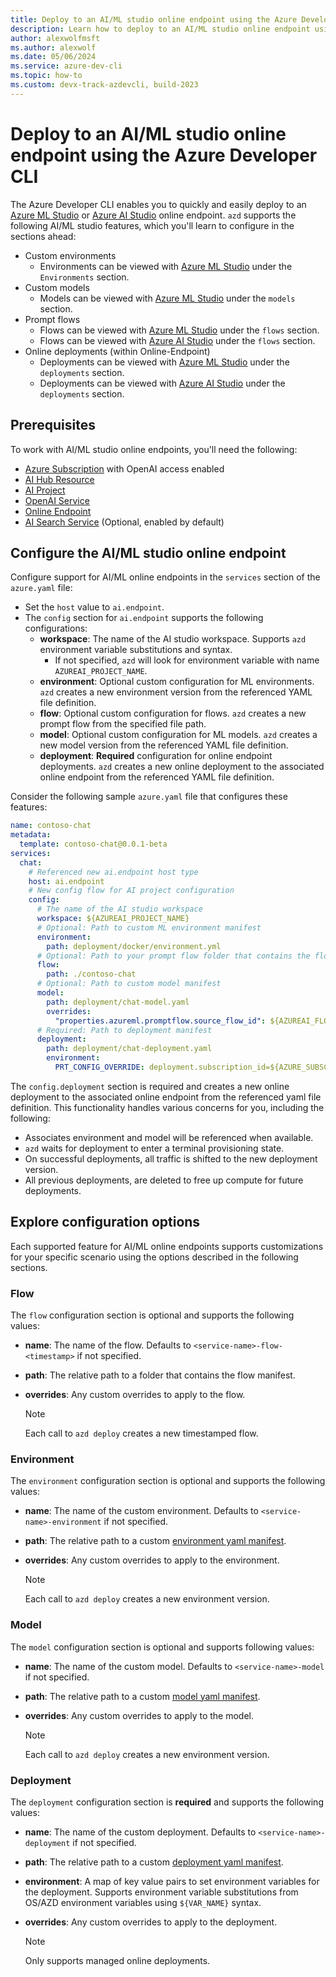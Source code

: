 ```yaml
---
title: Deploy to an AI/ML studio online endpoint using the Azure Developer CLI
description: Learn how to deploy to an AI/ML studio online endpoint using the Azure Developer CLI
author: alexwolfmsft
ms.author: alexwolf
ms.date: 05/06/2024
ms.service: azure-dev-cli
ms.topic: how-to
ms.custom: devx-track-azdevcli, build-2023
---
```


# Deploy to an AI/ML studio online endpoint using the Azure Developer CLI

The Azure Developer CLI enables you to quickly and easily deploy to an [Azure ML Studio](https://ml.azure.com) or [Azure AI Studio](https://ai.azure.com) online endpoint. `azd` supports the following AI/ML studio features, which you'll learn to configure in the sections ahead:

* Custom environments
  * Environments can be viewed with [Azure ML Studio](https://ml.azure.com/) under the `Environments` section.
* Custom models
  * Models can be viewed with [Azure ML Studio](https://ml.azure.com/) under the `models` section.
* Prompt flows
  * Flows can be viewed with [Azure ML Studio](https://ml.azure.com/) under the `flows` section.
  * Flows can be viewed with [Azure AI Studio](https://ai.azure.com/) under the `flows` section.
* Online deployments (within Online-Endpoint)
  * Deployments can be viewed with [Azure ML Studio](https://ml.azure.com/) under the `deployments` section.
  * Deployments can be viewed with [Azure AI Studio](https://ai.azure.com/) under the `deployments` section.

## Prerequisites

To work with AI/ML studio online endpoints, you'll need the following:

* [Azure Subscription](https://signup.azure.com/signup) with OpenAI access enabled
* [AI Hub Resource](/azure/ai-studio/concepts/ai-resources)
* [AI Project](/azure/ai-studio/how-to/create-projects)
* [OpenAI Service](/azure/ai-services/openai/)
* [Online Endpoint](/azure/machine-learning/concept-endpoints-online)
* [AI Search Service](/azure/search/) (Optional, enabled by default)

## Configure the AI/ML studio online endpoint

Configure support for AI/ML online endpoints in the `services` section of the `azure.yaml` file:

* Set the `host` value to `ai.endpoint`.
* The `config` section for `ai.endpoint` supports the following configurations:
  * **workspace**: The name of the AI studio workspace. Supports `azd` environment variable substitutions and syntax.
    * If not specified, `azd` will look for environment variable with name `AZUREAI_PROJECT_NAME`.
  * **environment**: Optional custom configuration for ML environments. `azd` creates a new  environment version from the referenced YAML file definition.
  * **flow**: Optional custom configuration for flows. `azd` creates a new prompt flow from the specified file path.
  * **model**: Optional custom configuration for ML models. `azd` creates a new model version from the referenced YAML file definition.
  * **deployment**: **Required** configuration for online endpoint deployments. `azd` creates a new online deployment to the associated online endpoint from the referenced YAML file definition.

Consider the following sample `azure.yaml` file that configures these features:

```yaml
name: contoso-chat
metadata:
  template: contoso-chat@0.0.1-beta
services:
  chat:
    # Referenced new ai.endpoint host type
    host: ai.endpoint
    # New config flow for AI project configuration
    config:
      # The name of the AI studio workspace
      workspace: ${AZUREAI_PROJECT_NAME}
      # Optional: Path to custom ML environment manifest
      environment:
        path: deployment/docker/environment.yml
      # Optional: Path to your prompt flow folder that contains the flow manifest
      flow:
        path: ./contoso-chat
      # Optional: Path to custom model manifest
      model:
        path: deployment/chat-model.yaml
        overrides:
          "properties.azureml.promptflow.source_flow_id": ${AZUREAI_FLOW_NAME}
      # Required: Path to deployment manifest
      deployment:
        path: deployment/chat-deployment.yaml
        environment:
          PRT_CONFIG_OVERRIDE: deployment.subscription_id=${AZURE_SUBSCRIPTION_ID},deployment.resource_group=${AZURE_RESOURCE_GROUP},deployment.workspace_name=${AZUREAI_PROJECT_NAME},deployment.endpoint_name=${AZUREAI_ENDPOINT_NAME},deployment.deployment_name=${AZUREAI_DEPLOYMENT_NAME}
```

The `config.deployment` section is required and creates a new online deployment to the associated online endpoint from the referenced yaml file definition. This functionality handles various concerns for you, including the following:

* Associates environment and model will be referenced when available.
* `azd` waits for deployment to enter a terminal provisioning state.
* On successful deployments, all traffic is shifted to the new deployment version.
* All previous deployments, are deleted to free up compute for future deployments.

## Explore configuration options

Each supported feature for AI/ML online endpoints supports customizations for your specific scenario using the options described in the following sections.

### Flow

The `flow` configuration section is optional and supports the following values:

* **name**: The name of the flow. Defaults to `<service-name>-flow-<timestamp>` if not specified.
* **path**: The relative path to a folder that contains the flow manifest.
* **overrides**: Any custom overrides to apply to the flow.

    > [!NOTE]
    > Each call to `azd deploy` creates a new timestamped flow.

### Environment

The `environment` configuration section is optional and supports the following values:

* **name**: The name of the custom environment. Defaults to `<service-name>-environment` if not specified.
* **path**: The relative path to a custom [environment yaml manifest](/azure/machine-learning/reference-yaml-environment?view=azureml-api-2&preserve-view=true).
* **overrides**: Any custom overrides to apply to the environment.

    > [!NOTE]
    > Each call to `azd deploy` creates a new environment version.

### Model

The `model` configuration section is optional and supports following values:

* **name**: The name of the custom model. Defaults to `<service-name>-model` if not specified.
* **path**: The relative path to a custom [model yaml manifest](/azure/machine-learning/reference-yaml-model?view=azureml-api-2&preserve-view=true).
* **overrides**: Any custom overrides to apply to the model.

    > [!NOTE]
    > Each call to `azd deploy` creates a new environment version.

### Deployment

The `deployment` configuration section is **required** and supports the following values:

* **name**: The name of the custom deployment. Defaults to `<service-name>-deployment` if not specified.
* **path**: The relative path to a custom [deployment yaml manifest](/azure/machine-learning/reference-yaml-deployment-managed-online?view=azureml-api-2&preserve-view=true).
* **environment**: A map of key value pairs to set environment variables for the deployment. Supports environment variable substitutions from OS/AZD environment variables using `${VAR_NAME}` syntax.
* **overrides**: Any custom overrides to apply to the deployment.

    > [!NOTE]
    > Only supports managed online deployments.
